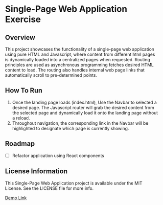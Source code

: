 # Single-Page Web Application Exercise

## Overview

This project showcases the functionality of a single-page web application using pure HTML and Javascript, where content from different html pages is dynamically loaded into a centralized pages when requested.  Routing principles are used as asynchronous programming fetches desired HTML content to load.  The routing also handles internal web page links that automatically scroll to pre-determined points.

## How To Run

1.  Once the landing page loads (index.html), Use the Navbar to selected a desired page.  The Javascript router will grab the desired content from the selected page and dynamically load it onto the landing page without a reload.
2.  Throughout navigation, the corresponding link in the Navbar will be highlighted to designate which page is currently showing.

## Roadmap

- [ ] Refactor application using React components

## License Information

This Single-Page Web Application project is available under the MIT License.  See the LICENSE file for more info.

<a href="/site/index.html">Demo Link</a>

